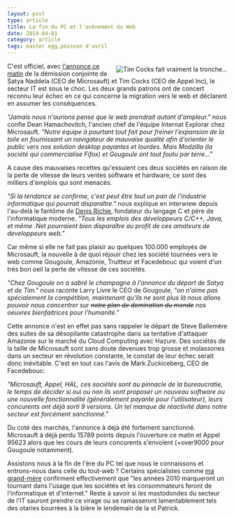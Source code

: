 ```yaml
---
layout: post
type: article
title: La fin du PC et l'avènement du Web
date: 2014-04-01
category: article
tags: easter egg,poisson d'avril
---
```


<img src="http://2.vsr.vz.tl/assets/images/cached/GGw8XDM-360.jpg" alt="Tim Cocks fait vraiment la tronche..." title="Oh God, what have I done..." style="float: right; margin: .5em 0 0 .5em">C'est officiel, avec [l'annonce ce matin](http://goo.gl/czmzFq) de la démission conjointe de Satya Naddela (CEO de Microsauft) et Tim Cocks (CEO de Appel Inc), le secteur IT est sous le choc. Les deux grands patrons ont de concert reconnu leur échec en ce qui concerne la migration vers le web et déclarent en assumer les conséquences.

_"Jamais nous n'aurions pensé que le web prendrait autant d'ampleur."_ nous confie Dean Hamachovitch, l'ancien chef de l'équipe Internat Explorar chez Microsauft. _"Notre équipe à pourtant tout fait pour freiner l'expansion de la toile en fournissant un navigateur de mauvaise qualité afin d'orienter le public vers nos solution desktop payantes et lourdes. Mais Modzilla (la société qui commercialise Fifox) et Gougoule ont tout foutu par terre..."_

A cause des mauvaises recettes qu'essuient ces deux sociétés en raison de la perte de vitesse de leurs ventes software et hardware, ce sont des milliers d'emplois qui sont menacés.

_"Si la tendance se confirme, c'est peut être tout un pan de l'industrie informatique qui pourrait disparaître."_ nous explique en interwiew depuis l'au-delà le fantôme de [Denis Richie](http://en.wikipedia.org/wiki/Dennis_Ritchie), fondateur du langage C et père de l'informatique moderne. _"Tous les emplois des développeurs C/C++, Java, et même .Net pourraient bien disparaître au profit de ces amateurs de developpeurs web."_

Car même si elle ne fait pas plaisir au quelques 100.000 employés de Microsauft, la nouvelle à de quoi réjouir chez les société tournées vers le web comme Gougoule, Amazonie, Truitteur et Facedebouc qui voient d'un très bon oeil la perte de vitesse de ces sociétés.

_"Chez Gougoule on a sabré le champagne à l'annonce du départ de Satya et de Tim."_ nous raconte Larry Livre le CEO de Gougoule, _"on n'aime pas spécialement la compétition, maintenant qu'ils ne sont plus là nous allons pouvoir nous concentrer sur <del>notre plan de domination du monde</del> nos oeuvres bienfaitrices pour l'humanité."_

Cette annonce n'est en effet pas sans rappeler le départ de Steve Ballemère des suites de sa désopilante catastrophe dans sa tentative d'attaquer Amazonie sur le marché du Cloud Computing avec Hazure. Des sociétés de la taille de Microsauft sont sans doute devenues trop grosse et molassones dans un secteur en révolution constante, le constat de leur échec serait donc inévitable. C'est en tout cas l'avis de Mark Zuckiceberg, CEO de Facedebouc:

_"Microsauft, Appel, HAL, ces sociétés sont au pinnacle de la bureaucratie, le temps de décider si oui ou non ils vont proposer un nouveau software ou une nouvelle fonctionnalité (généralement payante pour l'utilisateur), leurs concurents ont déjà sorti 9 versions. Un tel manque de réactivité dans notre secteur est forcément sanctionné."_

Du coté des marchés, l'annonce à déjà été fortement sanctionné. Microsauft à déjà perdu 15789 points depuis l'ouverture ce matin et Appel 95623 alors que les cours de leurs concurents s'envolent (+over9000 pour Gougoule notamment).

Assistons nous à la fin de l'ère du PC tel que nous le connaissons et entrons-nous dans celle du tout-web ? Certains spécialistes comme [ma grand-mère](http://www.ilovemagrandmere.fr/) confirment effectivement que "les années 2010 marqueront un tournant dans l'usage que les sociétés et les consommateurs feront de l'informatique et d'internet." Reste à savoir si les mastodondes du secteur de l'IT sauront prendre ce virage ou se ramasseront lamentablement tels des otaries bourrées à la bière le lendemain de la st Patrick.